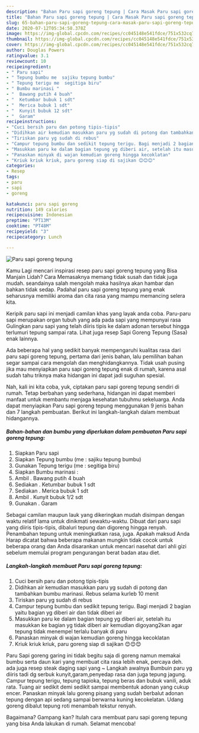 ```yaml
---
description: "Bahan Paru sapi goreng tepung | Cara Masak Paru sapi goreng tepung Yang Enak Banget"
title: "Bahan Paru sapi goreng tepung | Cara Masak Paru sapi goreng tepung Yang Enak Banget"
slug: 65-bahan-paru-sapi-goreng-tepung-cara-masak-paru-sapi-goreng-tepung-yang-enak-banget
date: 2020-07-12T05:34:58.378Z
image: https://img-global.cpcdn.com/recipes/cc045148e541fdce/751x532cq70/paru-sapi-goreng-tepung-foto-resep-utama.jpg
thumbnail: https://img-global.cpcdn.com/recipes/cc045148e541fdce/751x532cq70/paru-sapi-goreng-tepung-foto-resep-utama.jpg
cover: https://img-global.cpcdn.com/recipes/cc045148e541fdce/751x532cq70/paru-sapi-goreng-tepung-foto-resep-utama.jpg
author: Douglas Powers
ratingvalue: 3.1
reviewcount: 10
recipeingredient:
- " Paru sapi"
- " Tepung bumbu me  sajiku tepung bumbu"
- " Tepung terigu me  segitiga biru"
- " Bumbu marinasi "
- "  Bawang putih 4 buah"
- "  Ketumbar bubuk 1 sdt"
- "  Merica bubuk 1 sdt"
- "  Kunyit bubuk 12 sdt"
- "  Garam"
recipeinstructions:
- "Cuci bersih paru dan potong tipis-tipis"
- "Didihkan air kemudian masukkan paru yg sudah di potong dan tambahkan bumbu marinasi. Rebus selama kurleb 10 menit"
- "Tiriskan paru yg sudah di rebus"
- "Campur tepung bumbu dan sedikit tepung terigu. Bagi menjadi 2 bagian yaitu bagian yg diberi air dan tidak diberi air"
- "Masukkan paru ke dalam bagian tepung yg diberi air, setelah itu masukkan ke bagian yg tidak diberi air kemudian digoyang2kan agar tepung tidak menempel terlalu banyak di paru"
- "Panaskan minyak di wajan kemudian goreng hingga kecoklatan"
- "Kriuk kriuk kriuk, paru goreng siap di sajikan 😊😊😊"
categories:
- Resep
tags:
- paru
- sapi
- goreng

katakunci: paru sapi goreng 
nutrition: 149 calories
recipecuisine: Indonesian
preptime: "PT13M"
cooktime: "PT48M"
recipeyield: "3"
recipecategory: Lunch

---
```



![Paru sapi goreng tepung](https://img-global.cpcdn.com/recipes/cc045148e541fdce/751x532cq70/paru-sapi-goreng-tepung-foto-resep-utama.jpg)

Kamu Lagi mencari inspirasi resep paru sapi goreng tepung yang Bisa Manjain Lidah? Cara Memasaknya memang tidak susah dan tidak juga mudah. seandainya salah mengolah maka hasilnya akan hambar dan bahkan tidak sedap. Padahal paru sapi goreng tepung yang enak seharusnya memiliki aroma dan cita rasa yang mampu memancing selera kita.

Keripik paru sapi ini menjadi camilan khas yang layak anda coba. Paru-paru sapi merupakan organ tubuh yang ada pada sapi yang mempunyai rasa Gulingkan paru sapi yang telah diiris tipis ke dalam adonan tersebut hingga terlumuri tepung sampai rata. Lihat juga resep Sapi Goreng Tepung (Sasa) enak lainnya.

Ada beberapa hal yang sedikit banyak mempengaruhi kualitas rasa dari paru sapi goreng tepung, pertama dari jenis bahan, lalu pemilihan bahan segar sampai cara mengolah dan menghidangkannya. Tidak usah pusing jika mau menyiapkan paru sapi goreng tepung enak di rumah, karena asal sudah tahu triknya maka hidangan ini dapat jadi suguhan spesial.


Nah, kali ini kita coba, yuk, ciptakan paru sapi goreng tepung sendiri di rumah. Tetap berbahan yang sederhana, hidangan ini dapat memberi manfaat untuk membantu menjaga kesehatan tubuhmu sekeluarga. Anda dapat menyiapkan Paru sapi goreng tepung menggunakan 9 jenis bahan dan 7 langkah pembuatan. Berikut ini langkah-langkah dalam membuat hidangannya.

<!--inarticleads1-->

##### Bahan-bahan dan bumbu yang diperlukan dalam pembuatan Paru sapi goreng tepung:

1. Siapkan  Paru sapi
1. Siapkan  Tepung bumbu (me : sajiku tepung bumbu)
1. Gunakan  Tepung terigu (me : segitiga biru)
1. Siapkan  Bumbu marinasi :
1. Ambil  . Bawang putih 4 buah
1. Sediakan  . Ketumbar bubuk 1 sdt
1. Sediakan  . Merica bubuk 1 sdt
1. Ambil  . Kunyit bubuk 1/2 sdt
1. Gunakan  . Garam


Sebagai camilan maupun lauk yang dikeringkan mudah disimpan dengan waktu relatif lama untuk dinikmati sewaktu-waktu. Dibuat dari paru sapi yang diiris tipis-tipis, dibaluri tepung dan digoreng hingga renyah. Penambahan tepung untuk meningkatkan rasa, juga. Apakah maksud Anda Harap dicatat bahwa beberapa makanan mungkin tidak cocok untuk beberapa orang dan Anda disarankan untuk mencari nasehat dari ahli gizi sebelum memulai program pengurangan berat badan atau diet. 

<!--inarticleads2-->

##### Langkah-langkah membuat Paru sapi goreng tepung:

1. Cuci bersih paru dan potong tipis-tipis
1. Didihkan air kemudian masukkan paru yg sudah di potong dan tambahkan bumbu marinasi. Rebus selama kurleb 10 menit
1. Tiriskan paru yg sudah di rebus
1. Campur tepung bumbu dan sedikit tepung terigu. Bagi menjadi 2 bagian yaitu bagian yg diberi air dan tidak diberi air
1. Masukkan paru ke dalam bagian tepung yg diberi air, setelah itu masukkan ke bagian yg tidak diberi air kemudian digoyang2kan agar tepung tidak menempel terlalu banyak di paru
1. Panaskan minyak di wajan kemudian goreng hingga kecoklatan
1. Kriuk kriuk kriuk, paru goreng siap di sajikan 😊😊😊


Paru Sapi goreng garing ini tidak begitu saja di goreng namun memakai bumbu serta daun kari yang membuat cita rasa lebih enak, percaya deh. ada juga resep steak daging sapi yang ~ Langkah awalnya Bumbuin paru yg diiris tadi dg serbuk kunyit,garam,penyedap rasa dan juga tepung jagung. Campur tepung terigu, tepung tapioka, tepung beras dan bubuk vanili, aduk rata. Tuang air sedikit demi sedikit sampai membentuk adonan yang cukup encer. Panaskan minyak lalu goreng pisang yang sudah berbalut adonan tepung dengan api sedang sampai berwarna kuning kecokelatan. Udang goreng dibalut tepung roti menambah tekstur renyah. 

Bagaimana? Gampang kan? Itulah cara membuat paru sapi goreng tepung yang bisa Anda lakukan di rumah. Selamat mencoba!
